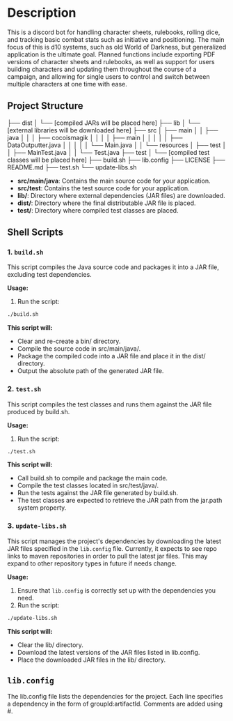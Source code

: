 # Description
This is a discord bot for handling character sheets, rulebooks, rolling dice, and tracking basic combat stats such as initiative and positioning. The main focus of this is d10 systems, such as old World of Darkness, but generalized application is the ultimate goal. Planned functions include exporting PDF versions of character sheets and rulebooks, as well as support for users building characters and updating them throughout the course of a campaign, and allowing for single users to control and switch between multiple characters at one time with ease.

## Project Structure
├── dist
│ └── [compiled JARs will be placed here]
├── lib
│ └── [external libraries will be downloaded here]
├── src
│ ├── main
│ │ ├── java
│ │ │ ├── cocoismagik
│ │ │ │ ├── main
│ │ │ │ │ ├── DataOutputter.java
│ │ │ │ │ └── Main.java
│ │ └── resources
│ ├── test
│ │ ├── MainTest.java
│ │ └── Test.java
├── test
│ └── [compiled test classes will be placed here]
├── build.sh
├── lib.config
├── LICENSE
├── README.md
├── test.sh
└── update-libs.sh

- **src/main/java**: Contains the main source code for your application.
- **src/test**: Contains the test source code for your application.
- **lib/**: Directory where external dependencies (JAR files) are downloaded.
- **dist/**: Directory where the final distributable JAR file is placed.
- **test/**: Directory where compiled test classes are placed.

## Shell Scripts
### 1. `build.sh`
This script compiles the Java source code and packages it into a JAR file, excluding test dependencies.

**Usage:**
1. Run the script:
```bash
./build.sh
```

**This script will:**
- Clear and re-create a bin/ directory.
- Compile the source code in src/main/java/.
- Package the compiled code into a JAR file and place it in the dist/ directory.
- Output the absolute path of the generated JAR file.

### 2. `test.sh`
This script compiles the test classes and runs them against the JAR file produced by build.sh.

**Usage:**
1. Run the script:
```bash
./test.sh
```
**This script will:**
- Call build.sh to compile and package the main code.
- Compile the test classes located in src/test/java/.
- Run the tests against the JAR file generated by build.sh.
- The test classes are expected to retrieve the JAR path from the jar.path system property.

### 3. `update-libs.sh`
This script manages the project's dependencies by downloading the latest JAR files specified in the `lib.config` file. Currently, it expects to see repo links to maven repositories in order to pull the latest jar files. This may expand to other repository types in future if needs change.

**Usage:**
1. Ensure that `lib.config` is correctly set up with the dependencies you need.
2. Run the script:
```bash
./update-libs.sh
```
**This script will:**
- Clear the lib/ directory.
- Download the latest versions of the JAR files listed in lib.config.
- Place the downloaded JAR files in the lib/ directory.

## `lib.config`
The lib.config file lists the dependencies for the project. Each line specifies a dependency in the form of groupId:artifactId. Comments are added using #.